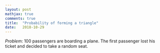 ```yaml
---
layout: post
mathjax: true
comments: true
title:  "Probability of forming a triangle"
date:   2018-10-29
---
```


*Problem*: 100 passengers are boarding a plane. The first passenger lost his ticket and decided to take a random seat.
